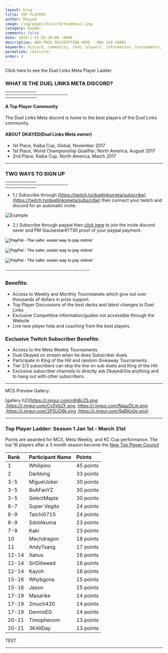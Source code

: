 ```yaml
---
layout: blog
title: TOP PLAYERS
author: Dkayed
image: /img/pages/discord/thumbnail.png
category: header
comments: false
date: 2018-1-15 01:30:00 -0600
description: ADD PAGE DESCRIPTION HERE - MAX 150 CHARS
keywords: discord, community, chat, players, information, tournaments, friends, find friends
permalink: /discord/
order: 4
---
```


Click here to see the Duel Links Meta Player Ladder


<div class="section">
    <h3 class="text-center">WHAT IS THE DUEL LINKS META DISCORD?</h3>
    <hr style="width: 100px; border-color: #D8D8D8; margin-bottom: 8px;
    margin-top: 8px;">
    <hr style="width: 200px; border-color: #D8D8D8; margin-bottom: 8px;
    margin-top: 8px;">
    <hr style="width: 100px; border-color: #D8D8D8; margin-bottom: 8px;
    margin-top: 8px;">
    </div> 

#### A Top Player Community    
The Duel Links Meta discord is home to the best players of the Duel Links community.

#### ABOUT DKAYED(Duel Links Meta owner)
* 1st Place, Kaiba Cup, Global, November 2017
* 1st Place, World Championship Qualifier, North America, August 2017
* 2nd Place, Kaiba Cup, North America, March 2017


<hr style="border-color: #B5B5B5;">

<div class="section">
    <h3 class="text-center">TWO WAYS TO SIGN UP</h3>
    <hr style="width: 100px; border-color: #D8D8D8; margin-bottom: 8px;
    margin-top: 8px;">
    <hr style="width: 200px; border-color: #D8D8D8; margin-bottom: 8px;
    margin-top: 8px;">
    <hr style="width: 100px; border-color: #D8D8D8; margin-bottom: 8px;
    margin-top: 8px;">
</div>

* 1.) Subscribe through [https://twitch.tv/duellinksmeta/subscribe](https://twitch.tv/duellinksmeta/subscribe) then connect your twitch and discord for an automatic invite.

![Example](https://media.discordapp.net/attachments/330764027905179648/409920039790051339/zzzzsubjoin_orig.png?width=390&height=633)

* 2.) Subscribe through paypal then [click here](https://discord.gg/QmPwUqA) to join the invite discord sever and PM GiaJoestar#7730 proof of your paypal payment.
<form action="https://www.paypal.com/cgi-bin/webscr" method="post" target="_top">
<input type="hidden" name="cmd" value="_s-xclick">
<input type="hidden" name="hosted_button_id" value="EDPJZCLKQYP2G">
<input type="image" src="https://i.imgur.com/G1BEsT0.png" border="0" name="submit" alt="PayPal - The safer, easier way to pay online!">
<img alt="" border="0" src="https://www.paypalobjects.com/en_US/i/scr/pixel.gif" width="1" height="1">
</form>
<form action="https://www.paypal.com/cgi-bin/webscr" method="post" target="_top">
<input type="hidden" name="cmd" value="_s-xclick">
<input type="hidden" name="hosted_button_id" value="JB4L2ZJFCF5HU">
<input type="image" src="https://i.imgur.com/SKvC4Se.png" border="0" name="submit" alt="PayPal - The safer, easier way to pay online!">
<img alt="" border="0" src="https://www.paypalobjects.com/en_US/i/scr/pixel.gif" width="1" height="1">
</form>
<form action="https://www.paypal.com/cgi-bin/webscr" method="post" target="_top">
<input type="hidden" name="cmd" value="_s-xclick">
<input type="hidden" name="hosted_button_id" value="V5DUTBV9ST3WS">
<input type="image" src="https://i.imgur.com/jSdIVNE.png" border="0" name="submit" alt="PayPal - The safer, easier way to pay online!">
<img alt="" border="0" src="https://www.paypalobjects.com/en_US/i/scr/pixel.gif" width="1" height="1">
</form>
------------------------------------------

### Benefits:
* Access to Weekly and Monthly Tournmanets which give out over thousands of dollars in prize support.
* Top Player Discussions of the best decks and latest changes to Duel Links
* Exclusive Competitive information/guides not accessible through the Website
* Live new player help and coaching from the best players.

### Exclusive Twitch Subscriber Benefits:
* Access to the Meta Weekly Tournaments.
* Duel Dkayed on stream when he does Subscriber duels
* Participate in King of the Hill and random Giveaway Tournaments
* Tier 2/3 subscribers can skip the line on sub duels and King of the Hill
* Exclusive subscriber channels to directly ask Dkayed/Gia anything and to hang out with other subscribers.

------------
MCS Preview Gallery:

[gallery h2](https://i.imgur.com/rdhBcZ5.png ,https://i.imgur.com/Cy5VbZF.png ,https://i.imgur.com/NaazDLm.png ,https://i.imgur.com/2PSUD6k.png ,https://i.imgur.com/9aBKo0e.png)


--------------

### Top Player Ladder: Season 1 Jan 1st - March 31st

Points are awarded for MCS, Meta Weekly, and KC Cup performance. The top 16 players after a 3 month season become the [New Top Player Council](/top-player-council/)

|Rank|Participant Name|Points|
| :-------- | :-------- | :-------- |
|1|Whilipino|45 points|
|2|Darkking|33 points|
|3-5|MiguelJoker|30 points|
|3-5|BoAFanYZ|30 points|
|3-5|SelectMaple|30 points|
|6-7|Super Vegito|24 points|
|8-9|Taichi0715|24 points|
|8-9|SdotAkuma|23 points|
|7-9|Kaki|23 points|
|10|Machdragon|18 points|
|11|AndyTsang|17 points|
|12-14|Xanus|16 points|
|12-14|SirDillweed|16 points|
|12-14|Kayoh|16 points|
|15-16|Whybgona|15 points|
|15-16|Jason|15 points|
|17-19|Masarike|14 points|
|17-19|2much420|14 points|
|17-19|DennisEG|14 points|
|20-21|Timophenom|13 points|
|20-21|3KAllDay|13 points|

TEST


<hr style="border-color: #B5B5B5;">


